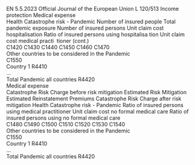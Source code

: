 EN  5.5.2023 Official Journal of the European Union L 120/513
 Income protection  Medical expense  
Health Catastrophe risk - Pandemic  Number of insured 
people  Total pandemic 
exposure  Number of 
insured persons  Unit claim cost 
hospitalisation  Ratio of insured 
persons using 
hospitalisa tion  Unit claim cost 
medical practi ­
tioner  (cont.)  
C1420  C1430  C1440  C1450  C1460  C1470  
Other countries to be considered in the 
Pandemic  
C1550  
Country 1  R4410  
…  
Total Pandemic all countries  R4420  
Medical expense  
Catastrophe Risk 
Charge before risk 
mitigation  Estimated Risk 
Mitigation  Estimated 
Reinstatement 
Premiums  Catastrophe Risk 
Charge after risk 
mitigation  Health Catastrophe risk - Pandemic  Ratio of insured 
persons using 
medical 
practitioner  Unit claim cost no 
formal medical 
care  Ratio of insured 
persons using no 
formal medical 
care  
C1480  C1490  C1500  C1510  C1520  C1530  C1540  
Other countries to be 
considered in the Pandemic  
C1550  
Country 1  R4410  
…  
Total Pandemic all countries  R4420